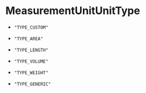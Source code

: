 
# MeasurementUnitUnitType


* `"TYPE_CUSTOM"`

* `"TYPE_AREA"`

* `"TYPE_LENGTH"`

* `"TYPE_VOLUME"`

* `"TYPE_WEIGHT"`

* `"TYPE_GENERIC"`



